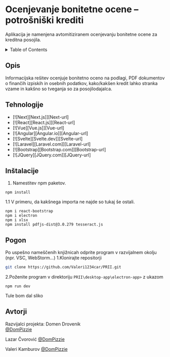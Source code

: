 # Ocenjevanje bonitetne ocene – potrošniški krediti

Aplikacija je namenjena avtomitiziranem ocenjevanju bonitetne ocene za kreditna posojila.

<details>
  <summary>Table of Contents</summary>
  <ol>
    <li>
      <a href="#opis">Opis</a>
    </li>
    <li>
      <a href="#tehnologije">Tehnologije</a>
    </li>
    <li>
      <a href="#inštalacije">Inštalacija</a>
    </li>
    <li>
      <a href="#pogon">Pogon</a>
    </li>
    <li>
      <a href="#avtorji">Avtorji</a>
    </li>


  </ol>
</details>

## Opis

Informacijska rešitev ocenjuje bonitetno oceno na podlagi, PDF dokumentov o finančih izpiskih in osebnih podatkov, kako/kakšen kredit lahko stranka vzame in kakšno so tveganja so za posojilodajalca. 

## Tehnologije
* [![Next][Next.js]][Next-url]
* [![React][React.js]][React-url]
* [![Vue][Vue.js]][Vue-url]
* [![Angular][Angular.io]][Angular-url]
* [![Svelte][Svelte.dev]][Svelte-url]
* [![Laravel][Laravel.com]][Laravel-url]
* [![Bootstrap][Bootstrap.com]][Bootstrap-url]
* [![JQuery][JQuery.com]][JQuery-url]

## Inštalacije


1. Namestitev npm paketov.
```
npm install
```
1.1	V primeru, da kakšnega importa ne najde so tukaj še ostali.
```
npm i react-bootstrap
npm i electron
npm i xlsx
npm install pdfjs-dist@3.0.279 tesseract.js   
```
## Pogon

Po uspešno nameščenih knjižnicah odprite program v razvijalnem okolju (npr. VSC, WebStorm…)
1.Klonirajte repositorji
```sh
git clone https://github.com/Valeri1234car/PRII.git
```
2.Poženite program v direktoriju `PRII\desktop-app\electron-app>` z ukazom
```
npm run dev
```
Tule bom dal sliko
## Avtorji

Razvijalci projekta:
Domen Drovenik  
[@DomPizzie](https://twitter.com/dompizzie)

Lazar Čvorović
[@DomPizzie](https://twitter.com/dompizzie)

Valeri Kamburov
[@DomPizzie](https://twitter.com/dompizzie)


## 


